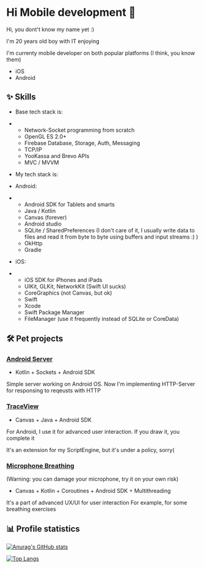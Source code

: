 # Hi Mobile development 👋

Hi, you dont't know my name yet :)

I'm 20 years old boy with IT enjoying

I'm currenty mobile developer on both popular platforms
(I think, you know them)

* iOS
* Android

## ✨ Skills

* Base tech stack is:
* * Network-Socket programming from scratch
  * OpenGL ES 2.0+
  * Firebase Database, Storage, Auth, Messaging
  * TCP/IP
  * YooKassa and Brevo APIs
  * MVC / MVVM

* My tech stack is:

* Android:
* * Android SDK for Tablets and smarts
  * Java / Kotlin
  * Canvas (forever)
  * Android studio
  * SQLite / SharedPreferences (I don't care of it, I usually write data to files and read it from byte to byte using buffers and input streams :) )
  * OkHttp
  * Gradle

* iOS:
* * iOS SDK for iPhones and iPads
  * UIKit, GLKit, NetworkKit (Swift UI sucks)
  * CoreGraphics (not Canvas, but ok)
  * Swift
  * Xcode
  * Swift Package Manager
  * FileManager (use it frequently instead of SQLite or CoreData)

## 🛠 Pet projects

### [Android Server](https://github.com/GoodDamn/SocketServer)

* Kotlin + Sockets + Android SDK

Simple server working on Android OS.
Now I'm implementing HTTP-Server for responsing to reqeusts with HTTP

### [TraceView](https://github.com/GoodDamn/TraceView)

* Canvas + Java + Android SDK

For Android, I use it for advanced user interaction.
If you draw it, you complete it

It's an extension for my ScriptEngine, but it's under a policy, sorry(

### [Microphone Breathing](https://github.com/GoodDamn/MicroBreath)
(Warning: you can damage your microphone, try it on your own risk)

* Canvas + Kotlin + Coroutines + Android SDK + Multithreading

It's a part of advanced UX/UI for user interaction
For example, for some breathing exercises

## 📊 Profile statistics
[![Anurag's GitHub stats](https://github-readme-stats.vercel.app/api?username=GoodDamn&theme=dark&count_private=true&include_all_commits=true&show_icons=true)](https://github.com/anuraghazra/github-readme-stats)

[![Top Langs](https://github-readme-stats.vercel.app/api/top-langs/?username=GoodDamn&show_icons=true&theme=dark&count_private=true&layout=compact&card_width=445&langs_count=4)](https://github.com/anuraghazra/github-readme-stats)

<!--
**GoodDamn/GoodDamn** is a ✨ _special_ ✨ repository because its `README.md` (this file) appears on your GitHub profile.

Here are some ideas to get you started:

- 🔭 I’m currently working on ...
- 🌱 I’m currently learning ...
- 👯 I’m looking to collaborate on ...
- 🤔 I’m looking for help with ...
- 💬 Ask me about ...
- 📫 How to reach me: ...
- 😄 Pronouns: ...
- ⚡ Fun fact: ...
-->
